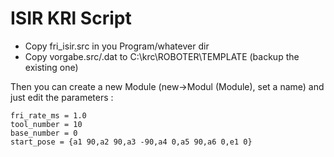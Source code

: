 # ISIR KRl Script


* Copy fri_isir.src in you Program/whatever dir
* Copy vorgabe.src/.dat to C:\krc\ROBOTER\TEMPLATE (backup the existing one)

Then you can create a new Module (new->Modul (Module), set a name) and just edit the parameters : 

```
fri_rate_ms = 1.0
tool_number = 10
base_number = 0
start_pose = {a1 90,a2 90,a3 -90,a4 0,a5 90,a6 0,e1 0}
```
